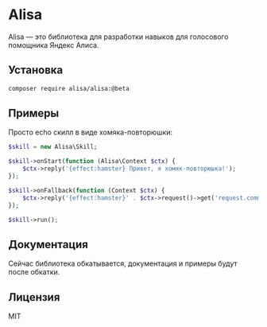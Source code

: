 # Alisa

Alisa — это библиотека для разработки навыков для голосового помощника Яндекс Алиса.

## Установка

```bash
composer require alisa/alisa:@beta
```

## Примеры

Просто echo скилл в виде хомяка-повторюшки:

```php
$skill = new Alisa\Skill;

$skill->onStart(function (Alisa\Context $ctx) {
    $ctx->reply('{effect:hamster} Привет, я хомяк-повторюшка!');
});

$skill->onFallback(function (Context $ctx) {
    $ctx->reply('{effect:hamster}' . $ctx->request()->get('request.command'));
});

$skill->run();
```

## Документация

Сейчас библиотека обкатывается, документация и примеры будут после обкатки.

## Лицензия

MIT
